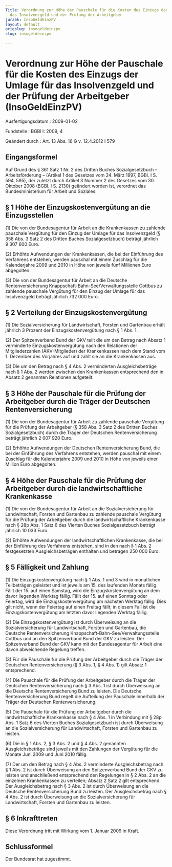 ```yaml
---
Title: Verordnung zur Höhe der Pauschale für die Kosten des Einzugs der Umlage für
  das Insolvenzgeld und der Prüfung der Arbeitgeber
jurabk: InsoGeldEinzPV
layout: default
origslug: insogeldeinzpv
slug: insogeldeinzpv

---
```


# Verordnung zur Höhe der Pauschale für die Kosten des Einzugs der Umlage für das Insolvenzgeld und der Prüfung der Arbeitgeber (InsoGeldEinzPV)

Ausfertigungsdatum
:   2009-01-02

Fundstelle
:   BGBl I: 2009, 4

Geändert durch
:   Art. 13 Abs. 16 G v. 12.4.2012 I 579


## Eingangsformel

Auf Grund des § 361 Satz 1 Nr. 2 des Dritten Buches Sozialgesetzbuch – Arbeitsförderung – (Artikel 1 des Gesetzes vom 24. März 1997, BGBl. I S. 594, 595), der zuletzt durch Artikel 3 Nummer 2 des Gesetzes vom 30. Oktober 2008 (BGBl. I S. 2130) geändert worden ist, verordnet das Bundesministerium für Arbeit und Soziales:


## § 1 Höhe der Einzugskostenvergütung an die Einzugsstellen

(1) Die von der Bundesagentur für Arbeit an die Krankenkassen zu zahlende pauschale Vergütung für den Einzug der Umlage für das Insolvenzgeld (§ 358 Abs. 3 Satz 2 des Dritten Buches Sozialgesetzbuch) beträgt jährlich 9 307 600 Euro.

(2) Erhöhte Aufwendungen der Krankenkassen, die bei der Einführung des Verfahrens entstehen, werden pauschal mit einem Zuschlag für die Kalenderjahre 2009 und 2010 in Höhe von jeweils fünf Millionen Euro abgegolten.

(3) Die von der Bundesagentur für Arbeit an die Deutsche Rentenversicherung Knappschaft-Bahn-See/Verwaltungsstelle Cottbus zu zahlende pauschale Vergütung für den Einzug der Umlage für das Insolvenzgeld beträgt jährlich 732 000 Euro.


## § 2 Verteilung der Einzugskostenvergütung

(1) Die Sozialversicherung für Landwirtschaft, Forsten und Gartenbau erhält jährlich 3 Prozent der Einzugskostenvergütung nach § 1 Abs. 1.

(2) Der Spitzenverband Bund der GKV teilt die um den Betrag nach Absatz 1 verminderte Einzugskostenvergütung nach den Relationen der Mitgliederzahlen (AKV-Mitglieder) der Krankenkassen nach dem Stand vom 1. Dezember des Vorjahres auf und zahlt sie an die Krankenkassen aus.

(3) Die um den Betrag nach § 4 Abs. 2 verminderten Ausgleichsbeträge nach § 1 Abs. 2 werden zwischen den Krankenkassen entsprechend den in Absatz 2 genannten Relationen aufgeteilt.


## § 3 Höhe der Pauschale für die Prüfung der Arbeitgeber durch die Träger der Deutschen Rentenversicherung

(1) Die von der Bundesagentur für Arbeit zu zahlende pauschale Vergütung für die Prüfung der Arbeitgeber (§ 358 Abs. 3 Satz 2 des Dritten Buches Sozialgesetzbuch) durch die Träger der Deutschen Rentenversicherung beträgt jährlich 2 007 920 Euro.

(2) Erhöhte Aufwendungen der Deutschen Rentenversicherung Bund, die bei der Einführung des Verfahrens entstehen, werden pauschal mit einem Zuschlag für die Kalenderjahre 2009 und 2010 in Höhe von jeweils einer Million Euro abgegolten.


## § 4 Höhe der Pauschale für die Prüfung der Arbeitgeber durch die landwirtschaftliche Krankenkasse

(1) Die von der Bundesagentur für Arbeit an die Sozialversicherung für Landwirtschaft, Forsten und Gartenbau zu zahlende pauschale Vergütung für die Prüfung der Arbeitgeber durch die landwirtschaftliche Krankenkasse nach § 28p Abs. 1 Satz 6 des Vierten Buches Sozialgesetzbuch beträgt jährlich 10 033 Euro.

(2) Erhöhte Aufwendungen der landwirtschaftlichen Krankenkasse, die bei der Einführung des Verfahrens entstehen, sind in den nach § 1 Abs. 2 festgesetzten Ausgleichsbeträgen enthalten und betragen 250 000 Euro.


## § 5 Fälligkeit und Zahlung

(1) Die Einzugskostenvergütung nach § 1 Abs. 1 und 3 wird in monatlichen Teilbeträgen geleistet und ist jeweils am 15. des laufenden Monats fällig. Fällt der 15. auf einen Samstag, wird die Einzugskostenvergütung an dem davor liegenden Werktag fällig. Fällt der 15. auf einen Sonntag oder Feiertag, wird die Einzugskostenvergütung am nächsten Werktag fällig. Dies gilt nicht, wenn der Feiertag auf einen Freitag fällt; in diesem Fall ist die Einzugskostenvergütung am letzten davor liegenden Werktag fällig.

(2) Die Einzugskostenvergütung ist durch Überweisung an die Sozialversicherung für Landwirtschaft, Forsten und Gartenbau, die Deutsche Rentenversicherung Knappschaft-Bahn-See/Verwaltungsstelle Cottbus und an den Spitzenverband Bund der GKV zu leisten. Der Spitzenverband Bund der GKV kann mit der Bundesagentur für Arbeit eine davon abweichende Regelung treffen.

(3) Für die Pauschale für die Prüfung der Arbeitgeber durch die Träger der Deutschen Rentenversicherung (§ 3 Abs. 1, § 4 Abs. 1) gilt Absatz 1 entsprechend.

(4) Die Pauschale für die Prüfung der Arbeitgeber durch die Träger der Deutschen Rentenversicherung nach § 3 Abs. 1 ist durch Überweisung an die Deutsche Rentenversicherung Bund zu leisten. Die Deutsche Rentenversicherung Bund regelt die Aufteilung der Pauschale innerhalb der Träger der Deutschen Rentenversicherung.

(5) Die Pauschale für die Prüfung der Arbeitgeber durch die landwirtschaftliche Krankenkasse nach § 4 Abs. 1 in Verbindung mit § 28p Abs. 1 Satz 6 des Vierten Buches Sozialgesetzbuch ist durch Überweisung an die Sozialversicherung für Landwirtschaft, Forsten und Gartenbau zu leisten.

(6) Die in § 1 Abs. 2, § 3 Abs. 2 und § 4 Abs. 2 genannten Ausgleichsbeträge sind jeweils mit den Zahlungen der Vergütung für die Monate Juni 2009 und Juni 2010 fällig.

(7) Der um den Betrag nach § 4 Abs. 2 verminderte Ausgleichsbetrag nach § 1 Abs. 2 ist durch Überweisung an den Spitzenverband Bund der GKV zu leisten und anschließend entsprechend den Regelungen in § 2 Abs. 2 an die einzelnen Krankenkassen zu verteilen; Absatz 2 Satz 2 gilt entsprechend. Der Ausgleichsbetrag nach § 3 Abs. 2 ist durch Überweisung an die Deutsche Rentenversicherung Bund zu leisten. Der Ausgleichsbetrag nach § 4 Abs. 2 ist durch Überweisung an die Sozialversicherung für Landwirtschaft, Forsten und Gartenbau zu leisten.


## § 6 Inkrafttreten

Diese Verordnung tritt mit Wirkung vom 1. Januar 2009 in Kraft.


## Schlussformel

Der Bundesrat hat zugestimmt.

